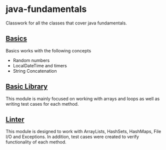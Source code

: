 # java-fundamentals
Classwork for all the classes that cover java fundamentals.

## [Basics](basics/README.md)

Basics works with the following concepts

- Random numbers
- LocalDateTime and timers
- String Concatenation

## [Basic Library](basiclibrary/README.md)

This module is mainly focused on working with arrays and loops as well as writing test cases for each method.

## [Linter](basiclibrary/linter/README.md)

This module is designed to work with ArrayLists, HashSets, HashMaps, File I/O and Exceptions. In addition, test cases were created to verify functionality of each method.

